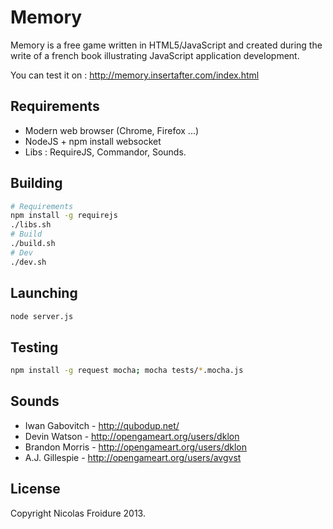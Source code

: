 Memory
============

Memory is a free game written in HTML5/JavaScript and created during the write of a french book illustrating JavaScript application development.

You can test it on : http://memory.insertafter.com/index.html

Requirements
-------------
* Modern web browser (Chrome, Firefox ...)
* NodeJS + npm install websocket
* Libs : RequireJS, Commandor, Sounds.

Building
-------------
```bash
# Requirements
npm install -g requirejs
./libs.sh
# Build
./build.sh
# Dev
./dev.sh
```

Launching
-------------
```bash
node server.js
```

Testing
-------------
```bash
npm install -g request mocha; mocha tests/*.mocha.js
```

Sounds
-------------
* Iwan Gabovitch - http://qubodup.net/
* Devin Watson - http://opengameart.org/users/dklon
* Brandon Morris - http://opengameart.org/users/dklon
* A.J. Gillespie - http://opengameart.org/users/avgvst

License
-------
Copyright Nicolas Froidure 2013.
